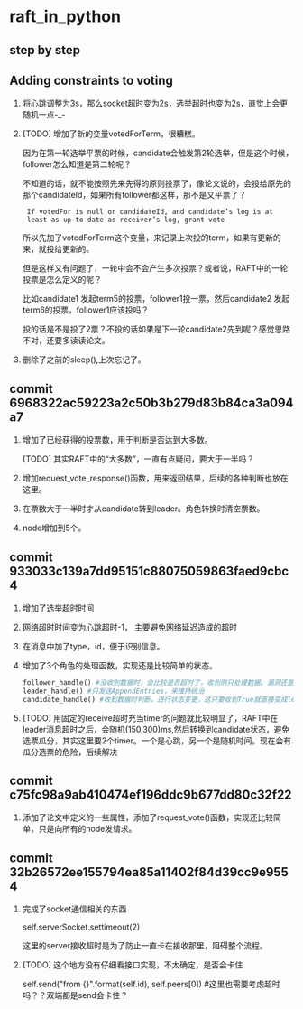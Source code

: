 # raft_in_python

## step by step

## Adding constraints to voting

1. 将心跳调整为3s，那么socket超时变为2s，选举超时也变为2s，直觉上会更随机一点-_-

2. [TODO] 增加了新的变量votedForTerm，很糟糕。

    因为在第一轮选举平票的时候，candidate会触发第2轮选举，但是这个时候，follower怎么知道是第二轮呢？

    不知道的话，就不能按照先来先得的原则投票了，像论文说的，会投给原先的那个candidateId，如果所有follower都这样，那不是又平票了？

        If votedFor is null or candidateId, and candidate’s log is at
        least as up-to-date as receiver’s log, grant vote

    所以先加了votedForTerm这个变量，来记录上次投的term，如果有更新的来，就投给更新的。

    但是这样又有问题了，一轮中会不会产生多次投票？或者说，RAFT中的一轮投票是怎么定义的呢？

    比如candidate1 发起term5的投票，follower1投一票，然后candidate2 发起term6的投票，follower1应该投吗？

    投的话是不是投了2票？不投的话如果是下一轮candidate2先到呢？感觉思路不对，还要多读读论文。

3. 删除了之前的sleep(),上次忘记了。

## commit 6968322ac59223a2c50b3b279d83b84ca3a094a7

1. 增加了已经获得的投票数，用于判断是否达到大多数。

    [TODO] 其实RAFT中的“大多数”，一直有点疑问，要大于一半吗？

2. 增加request_vote_response()函数，用来返回结果，后续的各种判断也放在这里。

3. 在票数大于一半时才从candidate转到leader。角色转换时清空票数。

4. node增加到5个。

## commit 933033c139a7dd95151c88075059863faed9cbc4

1. 增加了选举超时时间

2. 网络超时时间变为心跳超时-1， 主要避免网络延迟造成的超时

3. 在消息中加了type，id，便于识别信息。

4. 增加了3个角色的处理函数，实现还是比较简单的状态。

    ```python
    follower_handle() #没收到数据时，会比较是否超时了，收到则只处理数据。漏洞还是比较多的。
    leader_handle() #只发送AppendEntries，来维持统治
    candidate_handle() #收到数据时判断，进行状态变更，这只要收到True就直接变成leader。当然，这个实现是错误的。
    ```

5. [TODO] 用固定的receive超时充当timer的问题就比较明显了，RAFT中在leader消息超时之后，会随机(150,300)ms,然后转换到candidate状态，避免选票瓜分，其实这里要2个timer。一个是心跳，另一个是随机时间。现在会有瓜分选票的危险，后续解决

## commit c75fc98a9ab410474ef196ddc9b677dd80c32f22

1. 添加了论文中定义的一些属性，添加了request_vote()函数，实现还比较简单，只是向所有的node发请求。

## commit 32b26572ee155794ea85a11402f84d39cc9e9554

1. 完成了socket通信相关的东西

    self.serverSocket.settimeout(2)

    这里的server接收超时是为了防止一直卡在接收那里，阻碍整个流程。

2. [TODO] 这个地方没有仔细看接口实现，不太确定，是否会卡住

    self.send("from {}".format(self.id), self.peers[0]) #这里也需要考虑超时吗？？双端都是send会卡住？
